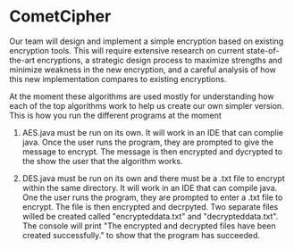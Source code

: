 # CometCipher
Our team will design and implement a simple encryption based on existing encryption tools. This will require extensive research on current state-of-the-art encryptions, a strategic design process to maximize strengths and minimize weakness in the new encryption, and a careful analysis of how this new implementation compares to existing encryptions.

At the moment these algorithms are used mostly for understanding how each of the top algorithms work to help us create our own simpler version. This is how you run the different programs at the moment

1. AES.java must be run on its own. It will work in an IDE that can complie java. Once the user runs the program, they are prompted to give the message to encrypt. The message is then encrypted and dycrypted to the show the user that the algorithm works.

2. DES.java must be run on its own and there must be a .txt file to encrypt within the same directory. It will work in an IDE that can compile java. One the user runs the program, they are prompted to enter a .txt file to encrypt. The file is then encrypted and decrpyted. Two separate files willed be created called "encrypteddata.txt" and "decrypteddata.txt". The console will print "The encrypted and decrypted files have been created successfully." to show that the program has succeeded.

